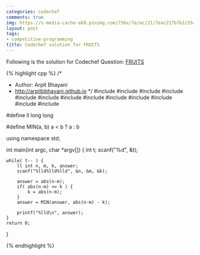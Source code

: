 ```yaml
---
categories: codechef
comments: true
img: https://s-media-cache-ak0.pinimg.com/736x/7e/ac/21/7eac217b7b1c55ab7fd56758e4e181be.jpg
layout: post
tags:
- competitive-programming
title: Codechef solution for FRUITS
---
```


Following is the solution for Codechef Question: [FRUITS](https://www.codechef.com/problems/FRUITS)

{% highlight cpp %}
/*
 *  Author: Arpit Bhayani
 *  http://arpitbbhayani.github.io
 */
#include <cmath>
#include <cstdio>
#include <cstdlib>
#include <climits>
#include <deque>
#include <iostream>
#include <list>
#include <limits>
#include <map>
#include <queue>
#include <set>
#include <stack>
#include <vector>

#define ll long long

#define MIN(a, b) a < b ? a : b

using namespace std;

int main(int argc, char *argv[]) {
    int t;
    scanf("%d", &t);

    while( t-- ) {
        ll int n, m, k, answer;
        scanf("%lld%lld%lld", &n, &m, &k);

        answer = abs(n-m);
        if( abs(n-m) <= k ) {
            k = abs(n-m);
        }
        answer = MIN(answer, abs(n-m) - k);

        printf("%lld\n", answer);
    }
    return 0;
}

{% endhighlight %}
